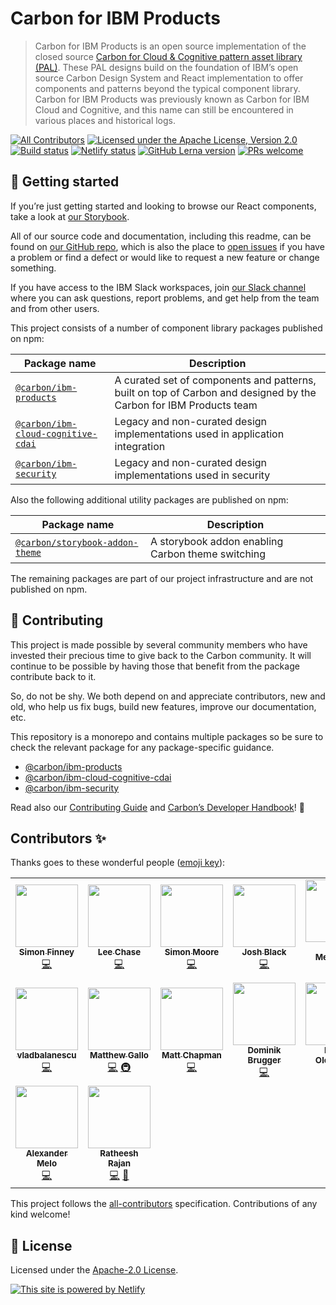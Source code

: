 # Carbon for IBM Products

> Carbon for IBM Products is an open source implementation of the closed source
> [Carbon for Cloud & Cognitive pattern asset library (PAL)](https://pages.github.ibm.com/cdai-design/pal/).
> These PAL designs build on the foundation of IBM’s open source Carbon Design
> System and React implementation to offer components and patterns beyond the
> typical component library. Carbon for IBM Products was previously known as
> Carbon for IBM Cloud and Cognitive, and this name can still be encountered in
> various places and historical logs.

<!-- ALL-CONTRIBUTORS-BADGE:START - Do not remove or modify this section -->
[all-contributors-badge]: https://img.shields.io/badge/all_contributors-12-orange.svg?style=flat-square
<!-- ALL-CONTRIBUTORS-BADGE:END -->

[![All Contributors][all-contributors-badge]](#contributors-)
[![Licensed under the Apache License, Version 2.0](https://img.shields.io/badge/license-Apache--2.0-blue.svg)](https://github.com/carbon-design-system/ibm-cloud-cognitive/blob/master/LICENSE)
[![Build status](https://github.com/carbon-design-system/ibm-cloud-cognitive/workflows/ci/badge.svg)](https://github.com/carbon-design-system/ibm-cloud-cognitive/actions?query=workflow%3Aci)
[![Netlify status](https://img.shields.io/netlify/19d81e71-7987-4124-8a3a-36e051486e6b)](https://app.netlify.com/sites/ibm-cloud-cognitive/deploys)
[![GitHub Lerna version](https://img.shields.io/github/lerna-json/v/carbon-design-system/ibm-cloud-cognitive)](https://lerna.js.org)
[![PRs welcome](https://img.shields.io/badge/PRs-welcome-brightgreen)](https://github.com/carbon-design-system/ibm-cloud-cognitive/blob/master/.github/CONTRIBUTING.md)

## 🚀 Getting started

If you’re just getting started and looking to browse our React components, take
a look at [our Storybook](https://carbon-for-ibm-products.netlify.app).

All of our source code and documentation, including this readme, can be found on
[our GitHub repo](https://github.com/carbon-design-system/ibm-cloud-cognitive),
which is also the place to
[open issues](https://github.com/carbon-design-system/ibm-cloud-cognitive/issues/new/choose)
if you have a problem or find a defect or would like to request a new feature or
change something.

If you have access to the IBM Slack workspaces, join
[our Slack channel](https://ibm-casdesign.slack.com/archives/C013ZTX0N6B) where
you can ask questions, report problems, and get help from the team and from
other users.

This project consists of a number of component library packages published on
npm:

| Package name                                          | Description                                                                                                       |
| ----------------------------------------------------- | ----------------------------------------------------------------------------------------------------------------- |
| [`@carbon/ibm-products`](./packages/cloud-cognitive)  | A curated set of components and patterns, built on top of Carbon and designed by the Carbon for IBM Products team |
| [`@carbon/ibm-cloud-cognitive-cdai`](./packages/cdai) | Legacy and non-curated design implementations used in application integration                                     |
| [`@carbon/ibm-security`](./packages/security)         | Legacy and non-curated design implementations used in security                                                    |

Also the following additional utility packages are published on npm:

| Package name                                                             | Description                                       |
| ------------------------------------------------------------------------ | ------------------------------------------------- |
| [`@carbon/storybook-addon-theme`](./config/storybook-addon-carbon-theme) | A storybook addon enabling Carbon theme switching |

The remaining packages are part of our project infrastructure and are not
published on npm.

## 🙌 Contributing

This project is made possible by several community members who have invested
their precious time to give back to the Carbon community. It will continue to be
possible by having those that benefit from the package contribute back to it.

So, do not be shy. We both depend on and appreciate contributors, new and old,
who help us fix bugs, build new features, improve our documentation, etc.

This repository is a monorepo and contains multiple packages so be sure to check
the relevant package for any package-specific guidance.

- [@carbon/ibm-products](https://github.com/carbon-design-system/ibm-cloud-cognitive/blob/master/.github/CONTRIBUTING.md)
- [@carbon/ibm-cloud-cognitive-cdai](./packages/cdai)
- [@carbon/ibm-security](./packages/security)

Read also our
[Contributing Guide](https://github.com/carbon-design-system/ibm-cloud-cognitive/blob/master/.github/CONTRIBUTING.md)
and
[Carbon’s Developer Handbook](https://github.com/carbon-design-system/carbon/blob/master/docs/developer-handbook.md)!
👀

## Contributors ✨

Thanks goes to these wonderful people
([emoji key](https://allcontributors.org/docs/en/emoji-key)):

<!-- ALL-CONTRIBUTORS-LIST:START - Do not remove or modify this section -->
<!-- prettier-ignore-start -->
<!-- markdownlint-disable -->
<table>
  <tr>
    <td align="center"><a href="http://simonfinney.dev"><img src="https://avatars2.githubusercontent.com/u/3846874?v=4?s=100" width="100px;" alt=""/><br /><sub><b>Simon Finney</b></sub></a><br /><a href="https://github.com/carbon-design-system/ibm-cloud-cognitive/commits?author=SimonFinney" title="Code">💻</a></td>
    <td align="center"><a href="https://github.com/lee-chase"><img src="https://avatars0.githubusercontent.com/u/15086604?v=4?s=100" width="100px;" alt=""/><br /><sub><b>Lee Chase</b></sub></a><br /><a href="https://github.com/carbon-design-system/ibm-cloud-cognitive/commits?author=lee-chase" title="Code">💻</a></td>
    <td align="center"><a href="https://github.com/moores2"><img src="https://avatars2.githubusercontent.com/u/6977424?v=4?s=100" width="100px;" alt=""/><br /><sub><b>Simon Moore</b></sub></a><br /><a href="https://github.com/carbon-design-system/ibm-cloud-cognitive/commits?author=moores2" title="Code">💻</a></td>
    <td align="center"><a href="https://github.com/joshblack"><img src="https://avatars1.githubusercontent.com/u/3901764?v=4?s=100" width="100px;" alt=""/><br /><sub><b>Josh Black</b></sub></a><br /><a href="https://github.com/carbon-design-system/ibm-cloud-cognitive/commits?author=joshblack" title="Code">💻</a></td>
    <td align="center"><a href="http://davidmenendez.net"><img src="https://avatars1.githubusercontent.com/u/6370760?v=4?s=100" width="100px;" alt=""/><br /><sub><b>David Menendez</b></sub></a><br /><a href="https://github.com/carbon-design-system/ibm-cloud-cognitive/commits?author=davidmenendez" title="Code">💻</a> <a href="https://github.com/carbon-design-system/ibm-cloud-cognitive/pulls?q=is%3Apr+reviewed-by%3Adavidmenendez" title="Reviewed Pull Requests">👀</a></td>
  </tr>
  <tr>
    <td align="center"><a href="https://github.com/vladbalanescu"><img src="https://avatars2.githubusercontent.com/u/16047402?v=4?s=100" width="100px;" alt=""/><br /><sub><b>vladbalanescu</b></sub></a><br /><a href="https://github.com/carbon-design-system/ibm-cloud-cognitive/commits?author=vladbalanescu" title="Code">💻</a></td>
    <td align="center"><a href="http://www.matthewdgallo.com"><img src="https://avatars0.githubusercontent.com/u/10215203?v=4?s=100" width="100px;" alt=""/><br /><sub><b>Matthew Gallo</b></sub></a><br /><a href="https://github.com/carbon-design-system/ibm-cloud-cognitive/commits?author=matthewgallo" title="Code">💻</a> <a href="#infra-matthewgallo" title="Infrastructure (Hosting, Build-Tools, etc)">🚇</a></td>
    <td align="center"><a href="https://github.com/asfordmatt"><img src="https://avatars2.githubusercontent.com/u/14233261?v=4?s=100" width="100px;" alt=""/><br /><sub><b>Matt Chapman</b></sub></a><br /><a href="https://github.com/carbon-design-system/ibm-cloud-cognitive/commits?author=asfordmatt" title="Code">💻</a></td>
    <td align="center"><a href="https://github.com/dbrugger"><img src="https://avatars1.githubusercontent.com/u/10086178?v=4?s=100" width="100px;" alt=""/><br /><sub><b>Dominik Brugger</b></sub></a><br /><a href="https://github.com/carbon-design-system/ibm-cloud-cognitive/commits?author=dbrugger" title="Code">💻</a></td>
    <td align="center"><a href="https://github.com/polinaouk"><img src="https://avatars2.githubusercontent.com/u/24444328?v=4?s=100" width="100px;" alt=""/><br /><sub><b>Polina Olemskaia</b></sub></a><br /><a href="https://github.com/carbon-design-system/ibm-cloud-cognitive/commits?author=polinaouk" title="Code">💻</a></td>
  </tr>
  <tr>
    <td align="center"><a href="http://alexandermelo.com"><img src="https://avatars.githubusercontent.com/u/12755042?v=4?s=100" width="100px;" alt=""/><br /><sub><b>Alexander Melo</b></sub></a><br /><a href="https://github.com/carbon-design-system/ibm-cloud-cognitive/commits?author=AlexanderMelox" title="Code">💻</a></td>
    <td align="center"><a href="https://github.com/Ratheeshrajan"><img src="https://avatars.githubusercontent.com/u/305492?v=4?s=100" width="100px;" alt=""/><br /><sub><b>Ratheesh Rajan</b></sub></a><br /><a href="https://github.com/carbon-design-system/ibm-cloud-cognitive/commits?author=Ratheeshrajan" title="Code">💻</a> <a href="https://github.com/carbon-design-system/ibm-cloud-cognitive/pulls?q=is%3Apr+reviewed-by%3ARatheeshrajan" title="Reviewed Pull Requests">👀</a></td>
  </tr>
</table>

<!-- markdownlint-restore -->
<!-- prettier-ignore-end -->

<!-- ALL-CONTRIBUTORS-LIST:END -->

This project follows the
[all-contributors](https://github.com/kentcdodds/all-contributors)
specification. Contributions of any kind welcome!

## 📝 License

Licensed under the
[Apache-2.0 License](https://github.com/carbon-design-system/ibm-cloud-cognitive/blob/master/LICENSE).

[![This site is powered by Netlify](https://www.netlify.com/img/global/badges/netlify-color-accent.svg)](https://www.netlify.com)
